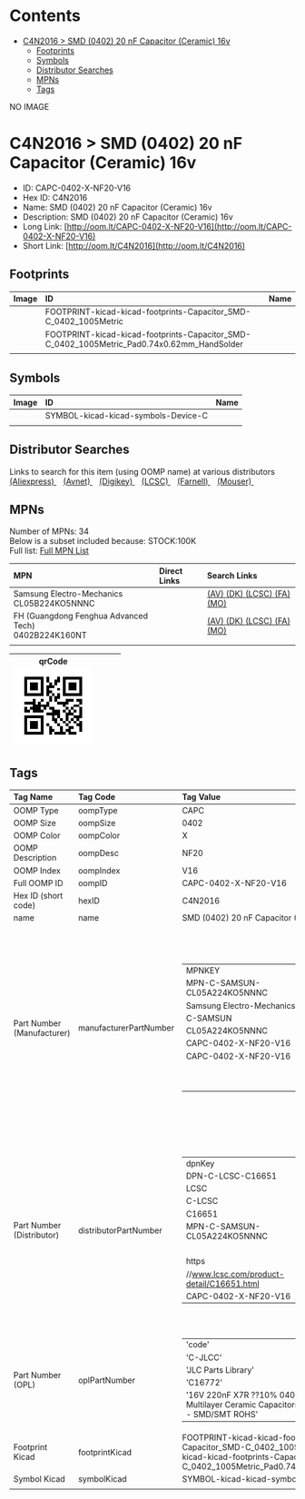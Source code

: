 



Contents
========

* [C4N2016 > SMD (0402) 20 nF Capacitor (Ceramic) 16v](#c4n2016--smd-0402-20-nf-capacitor-ceramic-16v)
	* [Footprints](#footprints)
	* [Symbols](#symbols)
	* [Distributor Searches](#distributor-searches)
	* [MPNs](#mpns)
	* [Tags](#tags)
  
NO IMAGE  
# C4N2016 > SMD (0402) 20 nF Capacitor (Ceramic) 16v

- ID: CAPC-0402-X-NF20-V16
- Hex ID: C4N2016
- Name: SMD (0402) 20 nF Capacitor (Ceramic) 16v
- Description: SMD (0402) 20 nF Capacitor (Ceramic) 16v
- Long Link: [http://oom.lt/CAPC-0402-X-NF20-V16](http://oom.lt/CAPC-0402-X-NF20-V16)
- Short Link: [http://oom.lt/C4N2016](http://oom.lt/C4N2016)

## Footprints
  

|Image|ID|Name|
| :--- | :--- | :--- |
||FOOTPRINT-kicad-kicad-footprints-Capacitor_SMD-C_0402_1005Metric||
||FOOTPRINT-kicad-kicad-footprints-Capacitor_SMD-C_0402_1005Metric_Pad0.74x0.62mm_HandSolder||
||||

## Symbols
  

|Image|ID|Name|
| :--- | :--- | :--- |
|![]()|SYMBOL-kicad-kicad-symbols-Device-C||
||||

## Distributor Searches
  
Links to search for this item (using OOMP name) at various distributors  
[(Aliexpress) ](https://www.aliexpress.com/wholesale?SearchText=1117SMD+0402+20+nF+Capacitor+Ceramic+16v)&nbsp;&nbsp;&nbsp;[(Avnet) ](https://www.avnet.com/shop/us/search/SMD+0402+20+nF+Capacitor+Ceramic+16v)&nbsp;&nbsp;&nbsp;[(Digikey) ](https://www.digikey.co.uk/en/products/result?s=SMD+0402+20+nF+Capacitor+Ceramic+16v)&nbsp;&nbsp;&nbsp;[(LCSC) ](https://www.lcsc.com/search?q=SMD+0402+20+nF+Capacitor+Ceramic+16v)&nbsp;&nbsp;&nbsp;[(Farnell) ](https://uk.farnell.com/search?st=SMD+0402+20+nF+Capacitor+Ceramic+16v)&nbsp;&nbsp;&nbsp;[(Mouser) ](https://www.mouser.com/c/?q=SMD+0402+20+nF+Capacitor+Ceramic+16v)&nbsp;&nbsp;&nbsp;
## MPNs
  
Number of MPNs: 34<br>Below is a subset included because: STOCK:100K <br>Full list: [Full MPN List](MPNLIST.md)  

|MPN|Direct Links|Search Links|
| :--- | :--- | :--- |
|Samsung Electro-Mechanics<br>CL05B224KO5NNNC||[(AV) ](https://www.avnet.com/shop/us/search/CL05B224KO5NNNC)[(DK) ](https://www.digikey.co.uk/products/en?keywords=CL05B224KO5NNNC)[(LCSC) ](https://www.lcsc.com/search?q=CL05B224KO5NNNC)[(FA) ](https://uk.farnell.com/search?st=CL05B224KO5NNNC)[(MO) ](https://www.mouser.com/c/?q=CL05B224KO5NNNC)|
|FH (Guangdong Fenghua Advanced Tech)<br>0402B224K160NT||[(AV) ](https://www.avnet.com/shop/us/search/0402B224K160NT)[(DK) ](https://www.digikey.co.uk/products/en?keywords=0402B224K160NT)[(LCSC) ](https://www.lcsc.com/search?q=0402B224K160NT)[(FA) ](https://uk.farnell.com/search?st=0402B224K160NT)[(MO) ](https://www.mouser.com/c/?q=0402B224K160NT)|
||||
  

|qrCode<br>[![](https://raw.githubusercontent.com/oomlout/oomlout_OOMP_parts_V2/main/CAPC/0402/X/NF20/V16/qrCode_140.png)](https://github.com/oomlout/oomlout_OOMP_parts_V2/tree/main/CAPC/0402/X/NF20/V16/qrCode.png)||||
| :---: | :---: | :---: | :---: |

## Tags
  

|Tag Name|Tag Code|Tag Value|
| :--- | :--- | :--- |
|OOMP Type|oompType|CAPC|
|OOMP Size|oompSize|0402|
|OOMP Color|oompColor|X|
|OOMP Description|oompDesc|NF20|
|OOMP Index|oompIndex|V16|
|Full OOMP ID|oompID|CAPC-0402-X-NF20-V16|
|Hex ID (short code)|hexID|C4N2016|
|name|name|SMD (0402) 20 nF Capacitor (Ceramic) 16v|
|Part Number (Manufacturer)|manufacturerPartNumber|<table><tr><td>MPNKEY</td></tr><tr><td> MPN-C-SAMSUN-CL05A224KO5NNNC</td><td> MANUFACTURER</td></tr><tr><td> Samsung Electro-Mechanics</td><td> MANUCODE</td></tr><tr><td> C-SAMSUN</td><td> MPN</td></tr><tr><td> CL05A224KO5NNNC</td><td> OOMPIDPARTIAL</td></tr><tr><td> CAPC-0402-X-NF20-V16</td><td> OOMPID</td></tr><tr><td> CAPC-0402-X-NF20-V16</td><td> LINK</td></tr><tr><td> </td><td> DESCRIPTION</td></tr><tr><td> </td><td> TAGS</td></tr><tr><td> </td></tr></table></td><td> <table><tr><td>MPNKEY</td></tr><tr><td> MPN-C-SAMSUN-CL05B224KO5NNNC</td><td> MANUFACTURER</td></tr><tr><td> Samsung Electro-Mechanics</td><td> MANUCODE</td></tr><tr><td> C-SAMSUN</td><td> MPN</td></tr><tr><td> CL05B224KO5NNNC</td><td> OOMPIDPARTIAL</td></tr><tr><td> CAPC-0402-X-NF20-V16</td><td> OOMPID</td></tr><tr><td> CAPC-0402-X-NF20-V16</td><td> LINK</td></tr><tr><td> </td><td> DESCRIPTION</td></tr><tr><td> </td><td> TAGS</td></tr><tr><td> STOCK</td></tr><tr><td>100K</td></tr></table></td><td> <table><tr><td>MPNKEY</td></tr><tr><td> MPN-C-MURATA-GRM155R71C224KA12D</td><td> MANUFACTURER</td></tr><tr><td> Murata Electronics</td><td> MANUCODE</td></tr><tr><td> C-MURATA</td><td> MPN</td></tr><tr><td> GRM155R71C224KA12D</td><td> OOMPIDPARTIAL</td></tr><tr><td> CAPC-0402-X-NF20-V16</td><td> OOMPID</td></tr><tr><td> CAPC-0402-X-NF20-V16</td><td> LINK</td></tr><tr><td> </td><td> DESCRIPTION</td></tr><tr><td> </td><td> TAGS</td></tr><tr><td> STOCK</td></tr><tr><td>10K</td></tr></table></td><td> <table><tr><td>MPNKEY</td></tr><tr><td> MPN-C-TAIYOY-EMK105B7224KV-FR</td><td> MANUFACTURER</td></tr><tr><td> Taiyo Yuden</td><td> MANUCODE</td></tr><tr><td> C-TAIYOY</td><td> MPN</td></tr><tr><td> EMK105B7224KV-FR</td><td> OOMPIDPARTIAL</td></tr><tr><td> CAPC-0402-X-NF20-V16</td><td> OOMPID</td></tr><tr><td> CAPC-0402-X-NF20-V16</td><td> LINK</td></tr><tr><td> </td><td> DESCRIPTION</td></tr><tr><td> </td><td> TAGS</td></tr><tr><td> </td></tr></table></td><td> <table><tr><td>MPNKEY</td></tr><tr><td> MPN-C-TAIYOY-EMK105BJ224KV-F</td><td> MANUFACTURER</td></tr><tr><td> Taiyo Yuden</td><td> MANUCODE</td></tr><tr><td> C-TAIYOY</td><td> MPN</td></tr><tr><td> EMK105BJ224KV-F</td><td> OOMPIDPARTIAL</td></tr><tr><td> CAPC-0402-X-NF20-V16</td><td> OOMPID</td></tr><tr><td> CAPC-0402-X-NF20-V16</td><td> LINK</td></tr><tr><td> </td><td> DESCRIPTION</td></tr><tr><td> </td><td> TAGS</td></tr><tr><td> </td></tr></table></td><td> <table><tr><td>MPNKEY</td></tr><tr><td> MPN-C-YAGEO-CC0402KRX5R7BB224</td><td> MANUFACTURER</td></tr><tr><td> YAGEO</td><td> MANUCODE</td></tr><tr><td> C-YAGEO</td><td> MPN</td></tr><tr><td> CC0402KRX5R7BB224</td><td> OOMPIDPARTIAL</td></tr><tr><td> CAPC-0402-X-NF20-V16</td><td> OOMPID</td></tr><tr><td> CAPC-0402-X-NF20-V16</td><td> LINK</td></tr><tr><td> </td><td> DESCRIPTION</td></tr><tr><td> </td><td> TAGS</td></tr><tr><td> STOCK</td></tr><tr><td>10K</td></tr></table></td><td> <table><tr><td>MPNKEY</td></tr><tr><td> MPN-C-YAGEO-CC0402ZRY5V7BB224</td><td> MANUFACTURER</td></tr><tr><td> YAGEO</td><td> MANUCODE</td></tr><tr><td> C-YAGEO</td><td> MPN</td></tr><tr><td> CC0402ZRY5V7BB224</td><td> OOMPIDPARTIAL</td></tr><tr><td> CAPC-0402-X-NF20-V16</td><td> OOMPID</td></tr><tr><td> CAPC-0402-X-NF20-V16</td><td> LINK</td></tr><tr><td> </td><td> DESCRIPTION</td></tr><tr><td> </td><td> TAGS</td></tr><tr><td> </td></tr></table></td><td> <table><tr><td>MPNKEY</td></tr><tr><td> MPN-C-MURATA-GCM155R71C224KE02D</td><td> MANUFACTURER</td></tr><tr><td> Murata Electronics</td><td> MANUCODE</td></tr><tr><td> C-MURATA</td><td> MPN</td></tr><tr><td> GCM155R71C224KE02D</td><td> OOMPIDPARTIAL</td></tr><tr><td> CAPC-0402-X-NF20-V16</td><td> OOMPID</td></tr><tr><td> CAPC-0402-X-NF20-V16</td><td> LINK</td></tr><tr><td> </td><td> DESCRIPTION</td></tr><tr><td> </td><td> TAGS</td></tr><tr><td> STOCK</td></tr><tr><td>10K</td></tr></table></td><td> <table><tr><td>MPNKEY</td></tr><tr><td> MPN-C-DARFON-C1005X5R224METS</td><td> MANUFACTURER</td></tr><tr><td> Darfon Elec</td><td> MANUCODE</td></tr><tr><td> C-DARFON</td><td> MPN</td></tr><tr><td> C1005X5R224METS</td><td> OOMPIDPARTIAL</td></tr><tr><td> CAPC-0402-X-NF20-V16</td><td> OOMPID</td></tr><tr><td> CAPC-0402-X-NF20-V16</td><td> LINK</td></tr><tr><td> </td><td> DESCRIPTION</td></tr><tr><td> </td><td> TAGS</td></tr><tr><td> STOCK</td></tr><tr><td>1K</td></tr></table></td><td> <table><tr><td>MPNKEY</td></tr><tr><td> MPN-C-DARFON-C1005Y5V224ZETS</td><td> MANUFACTURER</td></tr><tr><td> Darfon Elec</td><td> MANUCODE</td></tr><tr><td> C-DARFON</td><td> MPN</td></tr><tr><td> C1005Y5V224ZETS</td><td> OOMPIDPARTIAL</td></tr><tr><td> CAPC-0402-X-NF20-V16</td><td> OOMPID</td></tr><tr><td> CAPC-0402-X-NF20-V16</td><td> LINK</td></tr><tr><td> </td><td> DESCRIPTION</td></tr><tr><td> </td><td> TAGS</td></tr><tr><td> STOCK</td></tr><tr><td>1K</td></tr></table></td><td> <table><tr><td>MPNKEY</td></tr><tr><td> MPN-C-WALSIN-0402X224K160CT</td><td> MANUFACTURER</td></tr><tr><td> Walsin Tech Corp</td><td> MANUCODE</td></tr><tr><td> C-WALSIN</td><td> MPN</td></tr><tr><td> 0402X224K160CT</td><td> OOMPIDPARTIAL</td></tr><tr><td> CAPC-0402-X-NF20-V16</td><td> OOMPID</td></tr><tr><td> CAPC-0402-X-NF20-V16</td><td> LINK</td></tr><tr><td> </td><td> DESCRIPTION</td></tr><tr><td> </td><td> TAGS</td></tr><tr><td> STOCK</td></tr><tr><td>10K</td></tr></table></td><td> <table><tr><td>MPNKEY</td></tr><tr><td> MPN-C-MURATA-GRM155R61C224MA12D</td><td> MANUFACTURER</td></tr><tr><td> Murata Electronics</td><td> MANUCODE</td></tr><tr><td> C-MURATA</td><td> MPN</td></tr><tr><td> GRM155R61C224MA12D</td><td> OOMPIDPARTIAL</td></tr><tr><td> CAPC-0402-X-NF20-V16</td><td> OOMPID</td></tr><tr><td> CAPC-0402-X-NF20-V16</td><td> LINK</td></tr><tr><td> </td><td> DESCRIPTION</td></tr><tr><td> </td><td> TAGS</td></tr><tr><td> </td></tr></table></td><td> <table><tr><td>MPNKEY</td></tr><tr><td> MPN-C-FHGUAN-0402B224K160NT</td><td> MANUFACTURER</td></tr><tr><td> FH (Guangdong Fenghua Advanced Tech)</td><td> MANUCODE</td></tr><tr><td> C-FHGUAN</td><td> MPN</td></tr><tr><td> 0402B224K160NT</td><td> OOMPIDPARTIAL</td></tr><tr><td> CAPC-0402-X-NF20-V16</td><td> OOMPID</td></tr><tr><td> CAPC-0402-X-NF20-V16</td><td> LINK</td></tr><tr><td> </td><td> DESCRIPTION</td></tr><tr><td> </td><td> TAGS</td></tr><tr><td> STOCK</td></tr><tr><td>100K</td></tr></table></td><td> <table><tr><td>MPNKEY</td></tr><tr><td> MPN-C-TDK-CGA2B1X5R1C224K050BC</td><td> MANUFACTURER</td></tr><tr><td> TDK</td><td> MANUCODE</td></tr><tr><td> C-TDK</td><td> MPN</td></tr><tr><td> CGA2B1X5R1C224K050BC</td><td> OOMPIDPARTIAL</td></tr><tr><td> CAPC-0402-X-NF20-V16</td><td> OOMPID</td></tr><tr><td> CAPC-0402-X-NF20-V16</td><td> LINK</td></tr><tr><td> </td><td> DESCRIPTION</td></tr><tr><td> </td><td> TAGS</td></tr><tr><td> </td></tr></table></td><td> <table><tr><td>MPNKEY</td></tr><tr><td> MPN-C-SAMSUN-CL05F224ZO5NNNC</td><td> MANUFACTURER</td></tr><tr><td> Samsung Electro-Mechanics</td><td> MANUCODE</td></tr><tr><td> C-SAMSUN</td><td> MPN</td></tr><tr><td> CL05F224ZO5NNNC</td><td> OOMPIDPARTIAL</td></tr><tr><td> CAPC-0402-X-NF20-V16</td><td> OOMPID</td></tr><tr><td> CAPC-0402-X-NF20-V16</td><td> LINK</td></tr><tr><td> </td><td> DESCRIPTION</td></tr><tr><td> </td><td> TAGS</td></tr><tr><td> STOCK</td></tr><tr><td>1K</td></tr></table></td><td> <table><tr><td>MPNKEY</td></tr><tr><td> MPN-C-DARFON-C1005Y5V224METS</td><td> MANUFACTURER</td></tr><tr><td> Darfon Elec</td><td> MANUCODE</td></tr><tr><td> C-DARFON</td><td> MPN</td></tr><tr><td> C1005Y5V224METS</td><td> OOMPIDPARTIAL</td></tr><tr><td> CAPC-0402-X-NF20-V16</td><td> OOMPID</td></tr><tr><td> CAPC-0402-X-NF20-V16</td><td> LINK</td></tr><tr><td> </td><td> DESCRIPTION</td></tr><tr><td> </td><td> TAGS</td></tr><tr><td> </td></tr></table></td><td> <table><tr><td>MPNKEY</td></tr><tr><td> MPN-C-EYANGS-C0402X7R224K160NTN</td><td> MANUFACTURER</td></tr><tr><td> EYANG(Shenzhen Eyang Tech Development)</td><td> MANUCODE</td></tr><tr><td> C-EYANGS</td><td> MPN</td></tr><tr><td> C0402X7R224K160NTN</td><td> OOMPIDPARTIAL</td></tr><tr><td> CAPC-0402-X-NF20-V16</td><td> OOMPID</td></tr><tr><td> CAPC-0402-X-NF20-V16</td><td> LINK</td></tr><tr><td> </td><td> DESCRIPTION</td></tr><tr><td> </td><td> TAGS</td></tr><tr><td> </td></tr></table></td><td> <table><tr><td>MPNKEY</td></tr><tr><td> MPN-C-YAGEO-CC0402KRX7R7BB224</td><td> MANUFACTURER</td></tr><tr><td> YAGEO</td><td> MANUCODE</td></tr><tr><td> C-YAGEO</td><td> MPN</td></tr><tr><td> CC0402KRX7R7BB224</td><td> OOMPIDPARTIAL</td></tr><tr><td> CAPC-0402-X-NF20-V16</td><td> OOMPID</td></tr><tr><td> CAPC-0402-X-NF20-V16</td><td> LINK</td></tr><tr><td> </td><td> DESCRIPTION</td></tr><tr><td> </td><td> TAGS</td></tr><tr><td> STOCK</td></tr><tr><td>10K</td></tr></table></td><td> <table><tr><td>MPNKEY</td></tr><tr><td> MPN-C-TDK-CGA2B2X7R1C224KT000F</td><td> MANUFACTURER</td></tr><tr><td> TDK</td><td> MANUCODE</td></tr><tr><td> C-TDK</td><td> MPN</td></tr><tr><td> CGA2B2X7R1C224KT000F</td><td> OOMPIDPARTIAL</td></tr><tr><td> CAPC-0402-X-NF20-V16</td><td> OOMPID</td></tr><tr><td> CAPC-0402-X-NF20-V16</td><td> LINK</td></tr><tr><td> </td><td> DESCRIPTION</td></tr><tr><td> </td><td> TAGS</td></tr><tr><td> </td></tr></table></td><td> <table><tr><td>MPNKEY</td></tr><tr><td> MPN-C-WALSIN-0402B224K160CT</td><td> MANUFACTURER</td></tr><tr><td> Walsin Tech Corp</td><td> MANUCODE</td></tr><tr><td> C-WALSIN</td><td> MPN</td></tr><tr><td> 0402B224K160CT</td><td> OOMPIDPARTIAL</td></tr><tr><td> CAPC-0402-X-NF20-V16</td><td> OOMPID</td></tr><tr><td> CAPC-0402-X-NF20-V16</td><td> LINK</td></tr><tr><td> </td><td> DESCRIPTION</td></tr><tr><td> </td><td> TAGS</td></tr><tr><td> </td></tr></table></td><td> <table><tr><td>MPNKEY</td></tr><tr><td> MPN-C-CCTC-TCC0402X5R224K160AT</td><td> MANUFACTURER</td></tr><tr><td> CCTC</td><td> MANUCODE</td></tr><tr><td> C-CCTC</td><td> MPN</td></tr><tr><td> TCC0402X5R224K160AT</td><td> OOMPIDPARTIAL</td></tr><tr><td> CAPC-0402-X-NF20-V16</td><td> OOMPID</td></tr><tr><td> CAPC-0402-X-NF20-V16</td><td> LINK</td></tr><tr><td> </td><td> DESCRIPTION</td></tr><tr><td> </td><td> TAGS</td></tr><tr><td> STOCK</td></tr><tr><td>1K</td></tr></table></td><td> <table><tr><td>MPNKEY</td></tr><tr><td> MPN-C-WALSIN-0402F224Z160CT</td><td> MANUFACTURER</td></tr><tr><td> Walsin Tech Corp</td><td> MANUCODE</td></tr><tr><td> C-WALSIN</td><td> MPN</td></tr><tr><td> 0402F224Z160CT</td><td> OOMPIDPARTIAL</td></tr><tr><td> CAPC-0402-X-NF20-V16</td><td> OOMPID</td></tr><tr><td> CAPC-0402-X-NF20-V16</td><td> LINK</td></tr><tr><td> </td><td> DESCRIPTION</td></tr><tr><td> </td><td> TAGS</td></tr><tr><td> STOCK</td></tr><tr><td>1K</td></tr></table></td><td> <table><tr><td>MPNKEY</td></tr><tr><td> MPN-C-TAIYOY-EMK105B7224KVHF</td><td> MANUFACTURER</td></tr><tr><td> Taiyo Yuden</td><td> MANUCODE</td></tr><tr><td> C-TAIYOY</td><td> MPN</td></tr><tr><td> EMK105B7224KVHF</td><td> OOMPIDPARTIAL</td></tr><tr><td> CAPC-0402-X-NF20-V16</td><td> OOMPID</td></tr><tr><td> CAPC-0402-X-NF20-V16</td><td> LINK</td></tr><tr><td> </td><td> DESCRIPTION</td></tr><tr><td> </td><td> TAGS</td></tr><tr><td> STOCK</td></tr><tr><td>1K</td></tr></table></td><td> <table><tr><td>MPNKEY</td></tr><tr><td> MPN-C-TDK-C1005X7R1C224KT000E</td><td> MANUFACTURER</td></tr><tr><td> TDK</td><td> MANUCODE</td></tr><tr><td> C-TDK</td><td> MPN</td></tr><tr><td> C1005X7R1C224KT000E</td><td> OOMPIDPARTIAL</td></tr><tr><td> CAPC-0402-X-NF20-V16</td><td> OOMPID</td></tr><tr><td> CAPC-0402-X-NF20-V16</td><td> LINK</td></tr><tr><td> </td><td> DESCRIPTION</td></tr><tr><td> </td><td> TAGS</td></tr><tr><td> STOCK</td></tr><tr><td>1K</td></tr></table></td><td> <table><tr><td>MPNKEY</td></tr><tr><td> MPN-C-TDK-C1005X5R1C224KT000F</td><td> MANUFACTURER</td></tr><tr><td> TDK</td><td> MANUCODE</td></tr><tr><td> C-TDK</td><td> MPN</td></tr><tr><td> C1005X5R1C224KT000F</td><td> OOMPIDPARTIAL</td></tr><tr><td> CAPC-0402-X-NF20-V16</td><td> OOMPID</td></tr><tr><td> CAPC-0402-X-NF20-V16</td><td> LINK</td></tr><tr><td> </td><td> DESCRIPTION</td></tr><tr><td> </td><td> TAGS</td></tr><tr><td> STOCK</td></tr><tr><td>1K</td></tr></table></td><td> <table><tr><td>MPNKEY</td></tr><tr><td> MPN-C-PSAPRO-FN15B224K160PNG</td><td> MANUFACTURER</td></tr><tr><td> PSA(Prosperity Dielectrics)</td><td> MANUCODE</td></tr><tr><td> C-PSAPRO</td><td> MPN</td></tr><tr><td> FN15B224K160PNG</td><td> OOMPIDPARTIAL</td></tr><tr><td> CAPC-0402-X-NF20-V16</td><td> OOMPID</td></tr><tr><td> CAPC-0402-X-NF20-V16</td><td> LINK</td></tr><tr><td> </td><td> DESCRIPTION</td></tr><tr><td> </td><td> TAGS</td></tr><tr><td> </td></tr></table></td><td> <table><tr><td>MPNKEY</td></tr><tr><td> MPN-C-SANYEA-C0402X5R224K160NT</td><td> MANUFACTURER</td></tr><tr><td> SANYEAR</td><td> MANUCODE</td></tr><tr><td> C-SANYEA</td><td> MPN</td></tr><tr><td> C0402X5R224K160NT</td><td> OOMPIDPARTIAL</td></tr><tr><td> CAPC-0402-X-NF20-V16</td><td> OOMPID</td></tr><tr><td> CAPC-0402-X-NF20-V16</td><td> LINK</td></tr><tr><td> </td><td> DESCRIPTION</td></tr><tr><td> </td><td> TAGS</td></tr><tr><td> STOCK</td></tr><tr><td>1K</td></tr></table></td><td> <table><tr><td>MPNKEY</td></tr><tr><td> MPN-C-SAMSUN-CL05Y224KO5VPNC</td><td> MANUFACTURER</td></tr><tr><td> Samsung Electro-Mechanics</td><td> MANUCODE</td></tr><tr><td> C-SAMSUN</td><td> MPN</td></tr><tr><td> CL05Y224KO5VPNC</td><td> OOMPIDPARTIAL</td></tr><tr><td> CAPC-0402-X-NF20-V16</td><td> OOMPID</td></tr><tr><td> CAPC-0402-X-NF20-V16</td><td> LINK</td></tr><tr><td> </td><td> DESCRIPTION</td></tr><tr><td> </td><td> TAGS</td></tr><tr><td> STOCK</td></tr><tr><td>1K</td></tr></table></td><td> <table><tr><td>MPNKEY</td></tr><tr><td> MPN-C-SANYEA-C0402X7R224K160NT</td><td> MANUFACTURER</td></tr><tr><td> SANYEAR</td><td> MANUCODE</td></tr><tr><td> C-SANYEA</td><td> MPN</td></tr><tr><td> C0402X7R224K160NT</td><td> OOMPIDPARTIAL</td></tr><tr><td> CAPC-0402-X-NF20-V16</td><td> OOMPID</td></tr><tr><td> CAPC-0402-X-NF20-V16</td><td> LINK</td></tr><tr><td> </td><td> DESCRIPTION</td></tr><tr><td> </td><td> TAGS</td></tr><tr><td> STOCK</td></tr><tr><td>1K</td></tr></table></td><td> <table><tr><td>MPNKEY</td></tr><tr><td> MPN-C-PSAPRO-FN15X224K160PNG</td><td> MANUFACTURER</td></tr><tr><td> PSA(Prosperity Dielectrics)</td><td> MANUCODE</td></tr><tr><td> C-PSAPRO</td><td> MPN</td></tr><tr><td> FN15X224K160PNG</td><td> OOMPIDPARTIAL</td></tr><tr><td> CAPC-0402-X-NF20-V16</td><td> OOMPID</td></tr><tr><td> CAPC-0402-X-NF20-V16</td><td> LINK</td></tr><tr><td> </td><td> DESCRIPTION</td></tr><tr><td> </td><td> TAGS</td></tr><tr><td> STOCK</td></tr><tr><td>1K</td></tr></table></td><td> <table><tr><td>MPNKEY</td></tr><tr><td> MPN-C-CCTC-TCC0402X7R224K160AT</td><td> MANUFACTURER</td></tr><tr><td> CCTC</td><td> MANUCODE</td></tr><tr><td> C-CCTC</td><td> MPN</td></tr><tr><td> TCC0402X7R224K160AT</td><td> OOMPIDPARTIAL</td></tr><tr><td> CAPC-0402-X-NF20-V16</td><td> OOMPID</td></tr><tr><td> CAPC-0402-X-NF20-V16</td><td> LINK</td></tr><tr><td> </td><td> DESCRIPTION</td></tr><tr><td> </td><td> TAGS</td></tr><tr><td> STOCK</td></tr><tr><td>1K</td></tr></table></td><td> <table><tr><td>MPNKEY</td></tr><tr><td> MPN-C-SAMSUN-CL05B224MO5NNNC</td><td> MANUFACTURER</td></tr><tr><td> Samsung Electro-Mechanics</td><td> MANUCODE</td></tr><tr><td> C-SAMSUN</td><td> MPN</td></tr><tr><td> CL05B224MO5NNNC</td><td> OOMPIDPARTIAL</td></tr><tr><td> CAPC-0402-X-NF20-V16</td><td> OOMPID</td></tr><tr><td> CAPC-0402-X-NF20-V16</td><td> LINK</td></tr><tr><td> </td><td> DESCRIPTION</td></tr><tr><td> </td><td> TAGS</td></tr><tr><td> </td></tr></table></td><td> <table><tr><td>MPNKEY</td></tr><tr><td> MPN-C-FHGUAN-0402B203K160NT</td><td> MANUFACTURER</td></tr><tr><td> FH (Guangdong Fenghua Advanced Tech)</td><td> MANUCODE</td></tr><tr><td> C-FHGUAN</td><td> MPN</td></tr><tr><td> 0402B203K160NT</td><td> OOMPIDPARTIAL</td></tr><tr><td> CAPC-0402-X-NF20-V16</td><td> OOMPID</td></tr><tr><td> CAPC-0402-X-NF20-V16</td><td> LINK</td></tr><tr><td> </td><td> DESCRIPTION</td></tr><tr><td> </td><td> TAGS</td></tr><tr><td> STOCK</td></tr><tr><td>1K</td></tr></table></td><td> <table><tr><td>MPNKEY</td></tr><tr><td> MPN-C-KYOCER-0402YC224KAT2A</td><td> MANUFACTURER</td></tr><tr><td> Kyocera AVX</td><td> MANUCODE</td></tr><tr><td> C-KYOCER</td><td> MPN</td></tr><tr><td> 0402YC224KAT2A</td><td> OOMPIDPARTIAL</td></tr><tr><td> CAPC-0402-X-NF20-V16</td><td> OOMPID</td></tr><tr><td> CAPC-0402-X-NF20-V16</td><td> LINK</td></tr><tr><td> </td><td> DESCRIPTION</td></tr><tr><td> </td><td> TAGS</td></tr><tr><td> </td></tr></table>|
|Part Number (Distributor)|distributorPartNumber|<table><tr><td>dpnKey</td></tr><tr><td> DPN-C-LCSC-C16651</td><td> DISTRIBUTOR</td></tr><tr><td> LCSC</td><td> DISTRCODE</td></tr><tr><td> C-LCSC</td><td> DPN</td></tr><tr><td> C16651</td><td> MPN</td></tr><tr><td> MPN-C-SAMSUN-CL05A224KO5NNNC</td><td> TAGS</td></tr><tr><td> </td><td> LINK</td></tr><tr><td> https</td></tr><tr><td>//www.lcsc.com/product-detail/C16651.html</td><td> OOMPID</td></tr><tr><td> CAPC-0402-X-NF20-V16</td></tr></table></td><td> <table><tr><td>dpnKey</td></tr><tr><td> DPN-C-LCSC-C16772</td><td> DISTRIBUTOR</td></tr><tr><td> LCSC</td><td> DISTRCODE</td></tr><tr><td> C-LCSC</td><td> DPN</td></tr><tr><td> C16772</td><td> MPN</td></tr><tr><td> MPN-C-SAMSUN-CL05B224KO5NNNC</td><td> TAGS</td></tr><tr><td> STOCK</td></tr><tr><td>100K</td><td> LINK</td></tr><tr><td> https</td></tr><tr><td>//www.lcsc.com/product-detail/C16772.html</td><td> OOMPID</td></tr><tr><td> CAPC-0402-X-NF20-V16</td></tr></table></td><td> <table><tr><td>dpnKey</td></tr><tr><td> DPN-C-LCSC-C77011</td><td> DISTRIBUTOR</td></tr><tr><td> LCSC</td><td> DISTRCODE</td></tr><tr><td> C-LCSC</td><td> DPN</td></tr><tr><td> C77011</td><td> MPN</td></tr><tr><td> MPN-C-MURATA-GRM155R71C224KA12D</td><td> TAGS</td></tr><tr><td> STOCK</td></tr><tr><td>10K</td><td> LINK</td></tr><tr><td> https</td></tr><tr><td>//www.lcsc.com/product-detail/C77011.html</td><td> OOMPID</td></tr><tr><td> CAPC-0402-X-NF20-V16</td></tr></table></td><td> <table><tr><td>dpnKey</td></tr><tr><td> DPN-C-LCSC-C92754</td><td> DISTRIBUTOR</td></tr><tr><td> LCSC</td><td> DISTRCODE</td></tr><tr><td> C-LCSC</td><td> DPN</td></tr><tr><td> C92754</td><td> MPN</td></tr><tr><td> MPN-C-TAIYOY-EMK105B7224KV-FR</td><td> TAGS</td></tr><tr><td> </td><td> LINK</td></tr><tr><td> https</td></tr><tr><td>//www.lcsc.com/product-detail/C92754.html</td><td> OOMPID</td></tr><tr><td> CAPC-0402-X-NF20-V16</td></tr></table></td><td> <table><tr><td>dpnKey</td></tr><tr><td> DPN-C-LCSC-C92756</td><td> DISTRIBUTOR</td></tr><tr><td> LCSC</td><td> DISTRCODE</td></tr><tr><td> C-LCSC</td><td> DPN</td></tr><tr><td> C92756</td><td> MPN</td></tr><tr><td> MPN-C-TAIYOY-EMK105BJ224KV-F</td><td> TAGS</td></tr><tr><td> </td><td> LINK</td></tr><tr><td> https</td></tr><tr><td>//www.lcsc.com/product-detail/C92756.html</td><td> OOMPID</td></tr><tr><td> CAPC-0402-X-NF20-V16</td></tr></table></td><td> <table><tr><td>dpnKey</td></tr><tr><td> DPN-C-LCSC-C106258</td><td> DISTRIBUTOR</td></tr><tr><td> LCSC</td><td> DISTRCODE</td></tr><tr><td> C-LCSC</td><td> DPN</td></tr><tr><td> C106258</td><td> MPN</td></tr><tr><td> MPN-C-YAGEO-CC0402KRX5R7BB224</td><td> TAGS</td></tr><tr><td> STOCK</td></tr><tr><td>10K</td><td> LINK</td></tr><tr><td> https</td></tr><tr><td>//www.lcsc.com/product-detail/C106258.html</td><td> OOMPID</td></tr><tr><td> CAPC-0402-X-NF20-V16</td></tr></table></td><td> <table><tr><td>dpnKey</td></tr><tr><td> DPN-C-LCSC-C113792</td><td> DISTRIBUTOR</td></tr><tr><td> LCSC</td><td> DISTRCODE</td></tr><tr><td> C-LCSC</td><td> DPN</td></tr><tr><td> C113792</td><td> MPN</td></tr><tr><td> MPN-C-YAGEO-CC0402ZRY5V7BB224</td><td> TAGS</td></tr><tr><td> </td><td> LINK</td></tr><tr><td> https</td></tr><tr><td>//www.lcsc.com/product-detail/C113792.html</td><td> OOMPID</td></tr><tr><td> CAPC-0402-X-NF20-V16</td></tr></table></td><td> <table><tr><td>dpnKey</td></tr><tr><td> DPN-C-LCSC-C126524</td><td> DISTRIBUTOR</td></tr><tr><td> LCSC</td><td> DISTRCODE</td></tr><tr><td> C-LCSC</td><td> DPN</td></tr><tr><td> C126524</td><td> MPN</td></tr><tr><td> MPN-C-MURATA-GCM155R71C224KE02D</td><td> TAGS</td></tr><tr><td> STOCK</td></tr><tr><td>10K</td><td> LINK</td></tr><tr><td> https</td></tr><tr><td>//www.lcsc.com/product-detail/C126524.html</td><td> OOMPID</td></tr><tr><td> CAPC-0402-X-NF20-V16</td></tr></table></td><td> <table><tr><td>dpnKey</td></tr><tr><td> DPN-C-LCSC-C147699</td><td> DISTRIBUTOR</td></tr><tr><td> LCSC</td><td> DISTRCODE</td></tr><tr><td> C-LCSC</td><td> DPN</td></tr><tr><td> C147699</td><td> MPN</td></tr><tr><td> MPN-C-DARFON-C1005X5R224METS</td><td> TAGS</td></tr><tr><td> STOCK</td></tr><tr><td>1K</td><td> LINK</td></tr><tr><td> https</td></tr><tr><td>//www.lcsc.com/product-detail/C147699.html</td><td> OOMPID</td></tr><tr><td> CAPC-0402-X-NF20-V16</td></tr></table></td><td> <table><tr><td>dpnKey</td></tr><tr><td> DPN-C-LCSC-C147755</td><td> DISTRIBUTOR</td></tr><tr><td> LCSC</td><td> DISTRCODE</td></tr><tr><td> C-LCSC</td><td> DPN</td></tr><tr><td> C147755</td><td> MPN</td></tr><tr><td> MPN-C-DARFON-C1005Y5V224ZETS</td><td> TAGS</td></tr><tr><td> STOCK</td></tr><tr><td>1K</td><td> LINK</td></tr><tr><td> https</td></tr><tr><td>//www.lcsc.com/product-detail/C147755.html</td><td> OOMPID</td></tr><tr><td> CAPC-0402-X-NF20-V16</td></tr></table></td><td> <table><tr><td>dpnKey</td></tr><tr><td> DPN-C-LCSC-C152777</td><td> DISTRIBUTOR</td></tr><tr><td> LCSC</td><td> DISTRCODE</td></tr><tr><td> C-LCSC</td><td> DPN</td></tr><tr><td> C152777</td><td> MPN</td></tr><tr><td> MPN-C-WALSIN-0402X224K160CT</td><td> TAGS</td></tr><tr><td> STOCK</td></tr><tr><td>10K</td><td> LINK</td></tr><tr><td> https</td></tr><tr><td>//www.lcsc.com/product-detail/C152777.html</td><td> OOMPID</td></tr><tr><td> CAPC-0402-X-NF20-V16</td></tr></table></td><td> <table><tr><td>dpnKey</td></tr><tr><td> DPN-C-LCSC-C180445</td><td> DISTRIBUTOR</td></tr><tr><td> LCSC</td><td> DISTRCODE</td></tr><tr><td> C-LCSC</td><td> DPN</td></tr><tr><td> C180445</td><td> MPN</td></tr><tr><td> MPN-C-MURATA-GRM155R61C224MA12D</td><td> TAGS</td></tr><tr><td> </td><td> LINK</td></tr><tr><td> https</td></tr><tr><td>//www.lcsc.com/product-detail/C180445.html</td><td> OOMPID</td></tr><tr><td> CAPC-0402-X-NF20-V16</td></tr></table></td><td> <table><tr><td>dpnKey</td></tr><tr><td> DPN-C-LCSC-C192432</td><td> DISTRIBUTOR</td></tr><tr><td> LCSC</td><td> DISTRCODE</td></tr><tr><td> C-LCSC</td><td> DPN</td></tr><tr><td> C192432</td><td> MPN</td></tr><tr><td> MPN-C-FHGUAN-0402B224K160NT</td><td> TAGS</td></tr><tr><td> STOCK</td></tr><tr><td>100K</td><td> LINK</td></tr><tr><td> https</td></tr><tr><td>//www.lcsc.com/product-detail/C192432.html</td><td> OOMPID</td></tr><tr><td> CAPC-0402-X-NF20-V16</td></tr></table></td><td> <table><tr><td>dpnKey</td></tr><tr><td> DPN-C-LCSC-C193115</td><td> DISTRIBUTOR</td></tr><tr><td> LCSC</td><td> DISTRCODE</td></tr><tr><td> C-LCSC</td><td> DPN</td></tr><tr><td> C193115</td><td> MPN</td></tr><tr><td> MPN-C-TDK-CGA2B1X5R1C224K050BC</td><td> TAGS</td></tr><tr><td> </td><td> LINK</td></tr><tr><td> https</td></tr><tr><td>//www.lcsc.com/product-detail/C193115.html</td><td> OOMPID</td></tr><tr><td> CAPC-0402-X-NF20-V16</td></tr></table></td><td> <table><tr><td>dpnKey</td></tr><tr><td> DPN-C-LCSC-C296712</td><td> DISTRIBUTOR</td></tr><tr><td> LCSC</td><td> DISTRCODE</td></tr><tr><td> C-LCSC</td><td> DPN</td></tr><tr><td> C296712</td><td> MPN</td></tr><tr><td> MPN-C-SAMSUN-CL05F224ZO5NNNC</td><td> TAGS</td></tr><tr><td> STOCK</td></tr><tr><td>1K</td><td> LINK</td></tr><tr><td> https</td></tr><tr><td>//www.lcsc.com/product-detail/C296712.html</td><td> OOMPID</td></tr><tr><td> CAPC-0402-X-NF20-V16</td></tr></table></td><td> <table><tr><td>dpnKey</td></tr><tr><td> DPN-C-LCSC-C312077</td><td> DISTRIBUTOR</td></tr><tr><td> LCSC</td><td> DISTRCODE</td></tr><tr><td> C-LCSC</td><td> DPN</td></tr><tr><td> C312077</td><td> MPN</td></tr><tr><td> MPN-C-DARFON-C1005Y5V224METS</td><td> TAGS</td></tr><tr><td> </td><td> LINK</td></tr><tr><td> https</td></tr><tr><td>//www.lcsc.com/product-detail/C312077.html</td><td> OOMPID</td></tr><tr><td> CAPC-0402-X-NF20-V16</td></tr></table></td><td> <table><tr><td>dpnKey</td></tr><tr><td> DPN-C-LCSC-C314232</td><td> DISTRIBUTOR</td></tr><tr><td> LCSC</td><td> DISTRCODE</td></tr><tr><td> C-LCSC</td><td> DPN</td></tr><tr><td> C314232</td><td> MPN</td></tr><tr><td> MPN-C-EYANGS-C0402X7R224K160NTN</td><td> TAGS</td></tr><tr><td> </td><td> LINK</td></tr><tr><td> https</td></tr><tr><td>//www.lcsc.com/product-detail/C314232.html</td><td> OOMPID</td></tr><tr><td> CAPC-0402-X-NF20-V16</td></tr></table></td><td> <table><tr><td>dpnKey</td></tr><tr><td> DPN-C-LCSC-C326590</td><td> DISTRIBUTOR</td></tr><tr><td> LCSC</td><td> DISTRCODE</td></tr><tr><td> C-LCSC</td><td> DPN</td></tr><tr><td> C326590</td><td> MPN</td></tr><tr><td> MPN-C-YAGEO-CC0402KRX7R7BB224</td><td> TAGS</td></tr><tr><td> STOCK</td></tr><tr><td>10K</td><td> LINK</td></tr><tr><td> https</td></tr><tr><td>//www.lcsc.com/product-detail/C326590.html</td><td> OOMPID</td></tr><tr><td> CAPC-0402-X-NF20-V16</td></tr></table></td><td> <table><tr><td>dpnKey</td></tr><tr><td> DPN-C-LCSC-C338106</td><td> DISTRIBUTOR</td></tr><tr><td> LCSC</td><td> DISTRCODE</td></tr><tr><td> C-LCSC</td><td> DPN</td></tr><tr><td> C338106</td><td> MPN</td></tr><tr><td> MPN-C-TDK-CGA2B2X7R1C224KT000F</td><td> TAGS</td></tr><tr><td> </td><td> LINK</td></tr><tr><td> https</td></tr><tr><td>//www.lcsc.com/product-detail/C338106.html</td><td> OOMPID</td></tr><tr><td> CAPC-0402-X-NF20-V16</td></tr></table></td><td> <table><tr><td>dpnKey</td></tr><tr><td> DPN-C-LCSC-C338160</td><td> DISTRIBUTOR</td></tr><tr><td> LCSC</td><td> DISTRCODE</td></tr><tr><td> C-LCSC</td><td> DPN</td></tr><tr><td> C338160</td><td> MPN</td></tr><tr><td> MPN-C-WALSIN-0402B224K160CT</td><td> TAGS</td></tr><tr><td> </td><td> LINK</td></tr><tr><td> https</td></tr><tr><td>//www.lcsc.com/product-detail/C338160.html</td><td> OOMPID</td></tr><tr><td> CAPC-0402-X-NF20-V16</td></tr></table></td><td> <table><tr><td>dpnKey</td></tr><tr><td> DPN-C-LCSC-C380297</td><td> DISTRIBUTOR</td></tr><tr><td> LCSC</td><td> DISTRCODE</td></tr><tr><td> C-LCSC</td><td> DPN</td></tr><tr><td> C380297</td><td> MPN</td></tr><tr><td> MPN-C-CCTC-TCC0402X5R224K160AT</td><td> TAGS</td></tr><tr><td> STOCK</td></tr><tr><td>1K</td><td> LINK</td></tr><tr><td> https</td></tr><tr><td>//www.lcsc.com/product-detail/C380297.html</td><td> OOMPID</td></tr><tr><td> CAPC-0402-X-NF20-V16</td></tr></table></td><td> <table><tr><td>dpnKey</td></tr><tr><td> DPN-C-LCSC-C384807</td><td> DISTRIBUTOR</td></tr><tr><td> LCSC</td><td> DISTRCODE</td></tr><tr><td> C-LCSC</td><td> DPN</td></tr><tr><td> C384807</td><td> MPN</td></tr><tr><td> MPN-C-WALSIN-0402F224Z160CT</td><td> TAGS</td></tr><tr><td> STOCK</td></tr><tr><td>1K</td><td> LINK</td></tr><tr><td> https</td></tr><tr><td>//www.lcsc.com/product-detail/C384807.html</td><td> OOMPID</td></tr><tr><td> CAPC-0402-X-NF20-V16</td></tr></table></td><td> <table><tr><td>dpnKey</td></tr><tr><td> DPN-C-LCSC-C385889</td><td> DISTRIBUTOR</td></tr><tr><td> LCSC</td><td> DISTRCODE</td></tr><tr><td> C-LCSC</td><td> DPN</td></tr><tr><td> C385889</td><td> MPN</td></tr><tr><td> MPN-C-TAIYOY-EMK105B7224KVHF</td><td> TAGS</td></tr><tr><td> STOCK</td></tr><tr><td>1K</td><td> LINK</td></tr><tr><td> https</td></tr><tr><td>//www.lcsc.com/product-detail/C385889.html</td><td> OOMPID</td></tr><tr><td> CAPC-0402-X-NF20-V16</td></tr></table></td><td> <table><tr><td>dpnKey</td></tr><tr><td> DPN-C-LCSC-C432916</td><td> DISTRIBUTOR</td></tr><tr><td> LCSC</td><td> DISTRCODE</td></tr><tr><td> C-LCSC</td><td> DPN</td></tr><tr><td> C432916</td><td> MPN</td></tr><tr><td> MPN-C-TDK-C1005X7R1C224KT000E</td><td> TAGS</td></tr><tr><td> STOCK</td></tr><tr><td>1K</td><td> LINK</td></tr><tr><td> https</td></tr><tr><td>//www.lcsc.com/product-detail/C432916.html</td><td> OOMPID</td></tr><tr><td> CAPC-0402-X-NF20-V16</td></tr></table></td><td> <table><tr><td>dpnKey</td></tr><tr><td> DPN-C-LCSC-C445736</td><td> DISTRIBUTOR</td></tr><tr><td> LCSC</td><td> DISTRCODE</td></tr><tr><td> C-LCSC</td><td> DPN</td></tr><tr><td> C445736</td><td> MPN</td></tr><tr><td> MPN-C-TDK-C1005X5R1C224KT000F</td><td> TAGS</td></tr><tr><td> STOCK</td></tr><tr><td>1K</td><td> LINK</td></tr><tr><td> https</td></tr><tr><td>//www.lcsc.com/product-detail/C445736.html</td><td> OOMPID</td></tr><tr><td> CAPC-0402-X-NF20-V16</td></tr></table></td><td> <table><tr><td>dpnKey</td></tr><tr><td> DPN-C-LCSC-C464967</td><td> DISTRIBUTOR</td></tr><tr><td> LCSC</td><td> DISTRCODE</td></tr><tr><td> C-LCSC</td><td> DPN</td></tr><tr><td> C464967</td><td> MPN</td></tr><tr><td> MPN-C-PSAPRO-FN15B224K160PNG</td><td> TAGS</td></tr><tr><td> </td><td> LINK</td></tr><tr><td> https</td></tr><tr><td>//www.lcsc.com/product-detail/C464967.html</td><td> OOMPID</td></tr><tr><td> CAPC-0402-X-NF20-V16</td></tr></table></td><td> <table><tr><td>dpnKey</td></tr><tr><td> DPN-C-LCSC-C466616</td><td> DISTRIBUTOR</td></tr><tr><td> LCSC</td><td> DISTRCODE</td></tr><tr><td> C-LCSC</td><td> DPN</td></tr><tr><td> C466616</td><td> MPN</td></tr><tr><td> MPN-C-SANYEA-C0402X5R224K160NT</td><td> TAGS</td></tr><tr><td> STOCK</td></tr><tr><td>1K</td><td> LINK</td></tr><tr><td> https</td></tr><tr><td>//www.lcsc.com/product-detail/C466616.html</td><td> OOMPID</td></tr><tr><td> CAPC-0402-X-NF20-V16</td></tr></table></td><td> <table><tr><td>dpnKey</td></tr><tr><td> DPN-C-LCSC-C472460</td><td> DISTRIBUTOR</td></tr><tr><td> LCSC</td><td> DISTRCODE</td></tr><tr><td> C-LCSC</td><td> DPN</td></tr><tr><td> C472460</td><td> MPN</td></tr><tr><td> MPN-C-SAMSUN-CL05Y224KO5VPNC</td><td> TAGS</td></tr><tr><td> STOCK</td></tr><tr><td>1K</td><td> LINK</td></tr><tr><td> https</td></tr><tr><td>//www.lcsc.com/product-detail/C472460.html</td><td> OOMPID</td></tr><tr><td> CAPC-0402-X-NF20-V16</td></tr></table></td><td> <table><tr><td>dpnKey</td></tr><tr><td> DPN-C-LCSC-C475248</td><td> DISTRIBUTOR</td></tr><tr><td> LCSC</td><td> DISTRCODE</td></tr><tr><td> C-LCSC</td><td> DPN</td></tr><tr><td> C475248</td><td> MPN</td></tr><tr><td> MPN-C-SANYEA-C0402X7R224K160NT</td><td> TAGS</td></tr><tr><td> STOCK</td></tr><tr><td>1K</td><td> LINK</td></tr><tr><td> https</td></tr><tr><td>//www.lcsc.com/product-detail/C475248.html</td><td> OOMPID</td></tr><tr><td> CAPC-0402-X-NF20-V16</td></tr></table></td><td> <table><tr><td>dpnKey</td></tr><tr><td> DPN-C-LCSC-C525229</td><td> DISTRIBUTOR</td></tr><tr><td> LCSC</td><td> DISTRCODE</td></tr><tr><td> C-LCSC</td><td> DPN</td></tr><tr><td> C525229</td><td> MPN</td></tr><tr><td> MPN-C-PSAPRO-FN15X224K160PNG</td><td> TAGS</td></tr><tr><td> STOCK</td></tr><tr><td>1K</td><td> LINK</td></tr><tr><td> https</td></tr><tr><td>//www.lcsc.com/product-detail/C525229.html</td><td> OOMPID</td></tr><tr><td> CAPC-0402-X-NF20-V16</td></tr></table></td><td> <table><tr><td>dpnKey</td></tr><tr><td> DPN-C-LCSC-C696846</td><td> DISTRIBUTOR</td></tr><tr><td> LCSC</td><td> DISTRCODE</td></tr><tr><td> C-LCSC</td><td> DPN</td></tr><tr><td> C696846</td><td> MPN</td></tr><tr><td> MPN-C-CCTC-TCC0402X7R224K160AT</td><td> TAGS</td></tr><tr><td> STOCK</td></tr><tr><td>1K</td><td> LINK</td></tr><tr><td> https</td></tr><tr><td>//www.lcsc.com/product-detail/C696846.html</td><td> OOMPID</td></tr><tr><td> CAPC-0402-X-NF20-V16</td></tr></table></td><td> <table><tr><td>dpnKey</td></tr><tr><td> DPN-C-LCSC-C730434</td><td> DISTRIBUTOR</td></tr><tr><td> LCSC</td><td> DISTRCODE</td></tr><tr><td> C-LCSC</td><td> DPN</td></tr><tr><td> C730434</td><td> MPN</td></tr><tr><td> MPN-C-SAMSUN-CL05B224MO5NNNC</td><td> TAGS</td></tr><tr><td> </td><td> LINK</td></tr><tr><td> https</td></tr><tr><td>//www.lcsc.com/product-detail/C730434.html</td><td> OOMPID</td></tr><tr><td> CAPC-0402-X-NF20-V16</td></tr></table></td><td> <table><tr><td>dpnKey</td></tr><tr><td> DPN-C-LCSC-C1322352</td><td> DISTRIBUTOR</td></tr><tr><td> LCSC</td><td> DISTRCODE</td></tr><tr><td> C-LCSC</td><td> DPN</td></tr><tr><td> C1322352</td><td> MPN</td></tr><tr><td> MPN-C-FHGUAN-0402B203K160NT</td><td> TAGS</td></tr><tr><td> STOCK</td></tr><tr><td>1K</td><td> LINK</td></tr><tr><td> https</td></tr><tr><td>//www.lcsc.com/product-detail/C1322352.html</td><td> OOMPID</td></tr><tr><td> CAPC-0402-X-NF20-V16</td></tr></table></td><td> <table><tr><td>dpnKey</td></tr><tr><td> DPN-C-LCSC-C1512021</td><td> DISTRIBUTOR</td></tr><tr><td> LCSC</td><td> DISTRCODE</td></tr><tr><td> C-LCSC</td><td> DPN</td></tr><tr><td> C1512021</td><td> MPN</td></tr><tr><td> MPN-C-KYOCER-0402YC224KAT2A</td><td> TAGS</td></tr><tr><td> </td><td> LINK</td></tr><tr><td> https</td></tr><tr><td>//www.lcsc.com/product-detail/C1512021.html</td><td> OOMPID</td></tr><tr><td> CAPC-0402-X-NF20-V16</td></tr></table>|
|Part Number (OPL)|oplPartNumber|<table><tr><td>'code'</td></tr><tr><td> 'C-JLCC'</td><td> 'name'</td></tr><tr><td> 'JLC Parts Library'</td><td> 'partID'</td></tr><tr><td> 'C16772'</td><td> 'partName'</td></tr><tr><td> '16V 220nF X7R ??10% 0402  Multilayer Ceramic Capacitors MLCC - SMD/SMT ROHS'</td></tr></table>|
|Footprint Kicad|footprintKicad|FOOTPRINT-kicad-kicad-footprints-Capacitor_SMD-C_0402_1005Metric, FOOTPRINT-kicad-kicad-footprints-Capacitor_SMD-C_0402_1005Metric_Pad0.74x0.62mm_HandSolder|
|Symbol Kicad|symbolKicad|SYMBOL-kicad-kicad-symbols-Device-C|
||||
